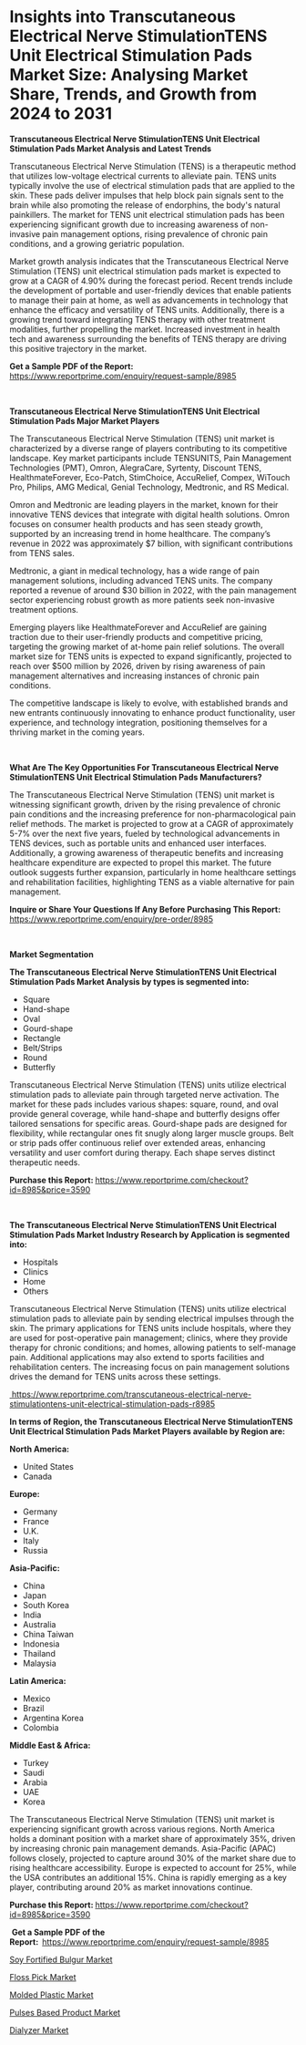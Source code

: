 <p><h1>Insights into Transcutaneous Electrical Nerve StimulationTENS Unit Electrical Stimulation Pads Market Size: Analysing Market Share, Trends, and Growth from 2024 to 2031</h1></p><p><strong>Transcutaneous Electrical Nerve StimulationTENS Unit Electrical Stimulation Pads Market Analysis and Latest Trends</strong></p>
<p><p>Transcutaneous Electrical Nerve Stimulation (TENS) is a therapeutic method that utilizes low-voltage electrical currents to alleviate pain. TENS units typically involve the use of electrical stimulation pads that are applied to the skin. These pads deliver impulses that help block pain signals sent to the brain while also promoting the release of endorphins, the body's natural painkillers. The market for TENS unit electrical stimulation pads has been experiencing significant growth due to increasing awareness of non-invasive pain management options, rising prevalence of chronic pain conditions, and a growing geriatric population.</p><p>Market growth analysis indicates that the Transcutaneous Electrical Nerve Stimulation (TENS) unit electrical stimulation pads market is expected to grow at a CAGR of 4.90% during the forecast period. Recent trends include the development of portable and user-friendly devices that enable patients to manage their pain at home, as well as advancements in technology that enhance the efficacy and versatility of TENS units. Additionally, there is a growing trend toward integrating TENS therapy with other treatment modalities, further propelling the market. Increased investment in health tech and awareness surrounding the benefits of TENS therapy are driving this positive trajectory in the market.</p></p>
<p><strong>Get a Sample PDF of the Report:&nbsp;</strong> <a href="https://www.reportprime.com/enquiry/request-sample/8985?utm_campaign=34&utm_medium=2&utm_source=Github&utm_content=ia&utm_term=10102024&utm_id=transcutaneous-electrical-nerve-stimulationtens-unit-electrical-stimulation-pads">https://www.reportprime.com/enquiry/request-sample/8985</a></p>
<p>&nbsp;</p>
<p><strong>Transcutaneous Electrical Nerve StimulationTENS Unit Electrical Stimulation Pads Major Market Players</strong></p>
<p><p>The Transcutaneous Electrical Nerve Stimulation (TENS) unit market is characterized by a diverse range of players contributing to its competitive landscape. Key market participants include TENSUNITS, Pain Management Technologies (PMT), Omron, AlegraCare, Syrtenty, Discount TENS, HealthmateForever, Eco-Patch, StimChoice, AccuRelief, Compex, WiTouch Pro, Philips, AMG Medical, Genial Technology, Medtronic, and RS Medical. </p><p>Omron and Medtronic are leading players in the market, known for their innovative TENS devices that integrate with digital health solutions. Omron focuses on consumer health products and has seen steady growth, supported by an increasing trend in home healthcare. The company’s revenue in 2022 was approximately $7 billion, with significant contributions from TENS sales.</p><p>Medtronic, a giant in medical technology, has a wide range of pain management solutions, including advanced TENS units. The company reported a revenue of around $30 billion in 2022, with the pain management sector experiencing robust growth as more patients seek non-invasive treatment options. </p><p>Emerging players like HealthmateForever and AccuRelief are gaining traction due to their user-friendly products and competitive pricing, targeting the growing market of at-home pain relief solutions. The overall market size for TENS units is expected to expand significantly, projected to reach over $500 million by 2026, driven by rising awareness of pain management alternatives and increasing instances of chronic pain conditions.</p><p>The competitive landscape is likely to evolve, with established brands and new entrants continuously innovating to enhance product functionality, user experience, and technology integration, positioning themselves for a thriving market in the coming years.</p></p>
<p>&nbsp;</p>
<p><strong>What Are The Key Opportunities For Transcutaneous Electrical Nerve StimulationTENS Unit Electrical Stimulation Pads Manufacturers?</strong></p>
<p><p>The Transcutaneous Electrical Nerve Stimulation (TENS) unit market is witnessing significant growth, driven by the rising prevalence of chronic pain conditions and the increasing preference for non-pharmacological pain relief methods. The market is projected to grow at a CAGR of approximately 5-7% over the next five years, fueled by technological advancements in TENS devices, such as portable units and enhanced user interfaces. Additionally, a growing awareness of therapeutic benefits and increasing healthcare expenditure are expected to propel this market. The future outlook suggests further expansion, particularly in home healthcare settings and rehabilitation facilities, highlighting TENS as a viable alternative for pain management.</p></p>
<p><strong>Inquire or Share Your Questions If Any Before Purchasing This Report:</strong> <a href="https://www.reportprime.com/enquiry/pre-order/8985?utm_campaign=34&utm_medium=2&utm_source=Github&utm_content=ia&utm_term=10102024&utm_id=transcutaneous-electrical-nerve-stimulationtens-unit-electrical-stimulation-pads">https://www.reportprime.com/enquiry/pre-order/8985</a></p>
<p>&nbsp;</p>
<p><strong>Market Segmentation</strong></p>
<p><strong>The Transcutaneous Electrical Nerve StimulationTENS Unit Electrical Stimulation Pads Market Analysis by types is segmented into:</strong></p>
<p><ul><li>Square</li><li>Hand-shape</li><li>Oval</li><li>Gourd-shape</li><li>Rectangle</li><li>Belt/Strips</li><li>Round</li><li>Butterfly</li></ul></p>
<p><p>Transcutaneous Electrical Nerve Stimulation (TENS) units utilize electrical stimulation pads to alleviate pain through targeted nerve activation. The market for these pads includes various shapes: square, round, and oval provide general coverage, while hand-shape and butterfly designs offer tailored sensations for specific areas. Gourd-shape pads are designed for flexibility, while rectangular ones fit snugly along larger muscle groups. Belt or strip pads offer continuous relief over extended areas, enhancing versatility and user comfort during therapy. Each shape serves distinct therapeutic needs.</p></p>
<p><strong>Purchase this Report:&nbsp;</strong><a href="https://www.reportprime.com/checkout?id=8985&price=3590&utm_campaign=34&utm_medium=2&utm_source=Github&utm_content=ia&utm_term=10102024&utm_id=transcutaneous-electrical-nerve-stimulationtens-unit-electrical-stimulation-pads">https://www.reportprime.com/checkout?id=8985&price=3590</a></p>
<p>&nbsp;</p>
<p><strong>The Transcutaneous Electrical Nerve StimulationTENS Unit Electrical Stimulation Pads Market Industry Research by Application is segmented into:</strong></p>
<p><ul><li>Hospitals</li><li>Clinics</li><li>Home</li><li>Others</li></ul></p>
<p><p>Transcutaneous Electrical Nerve Stimulation (TENS) units utilize electrical stimulation pads to alleviate pain by sending electrical impulses through the skin. The primary applications for TENS units include hospitals, where they are used for post-operative pain management; clinics, where they provide therapy for chronic conditions; and homes, allowing patients to self-manage pain. Additional applications may also extend to sports facilities and rehabilitation centers. The increasing focus on pain management solutions drives the demand for TENS units across these settings.</p></p>
<p><a href="https://www.reportprime.com/transcutaneous-electrical-nerve-stimulationtens-unit-electrical-stimulation-pads-r8985?utm_campaign=34&utm_medium=2&utm_source=Github&utm_content=ia&utm_term=10102024&utm_id=transcutaneous-electrical-nerve-stimulationtens-unit-electrical-stimulation-pads">&nbsp;https://www.reportprime.com/transcutaneous-electrical-nerve-stimulationtens-unit-electrical-stimulation-pads-r8985</a></p>
<p><strong>In terms of Region, the Transcutaneous Electrical Nerve StimulationTENS Unit Electrical Stimulation Pads Market Players available by Region are:</strong></p>
<p>
    <p> <strong> North America: </strong>
        <ul>
            <li>United States</li>
            <li>Canada</li>
        </ul>
        </p> 
    <p> <strong> Europe: </strong>
        <ul>
            <li>Germany</li>
            <li>France</li>
            <li>U.K.</li>
            <li>Italy</li>
            <li>Russia</li>
        </ul>
        </p> 
    <p> <strong> Asia-Pacific: </strong>
        <ul>
            <li>China</li>
            <li>Japan</li>
            <li>South Korea</li>
            <li>India</li>
            <li>Australia</li>
            <li>China Taiwan</li>
            <li>Indonesia</li>
            <li>Thailand</li>
            <li>Malaysia</li>
        </ul>
        </p> 
    <p> <strong> Latin America: </strong>
        <ul>
            <li>Mexico</li>
            <li>Brazil</li>
            <li>Argentina Korea</li>
            <li>Colombia</li>
        </ul>
        </p> 
    <p> <strong> Middle East & Africa: </strong>
        <ul>
            <li>Turkey</li>
            <li>Saudi</li>
            <li>Arabia</li>
            <li>UAE</li>
            <li>Korea</li>
        </ul>
    </p>
    </p>
<p><p>The Transcutaneous Electrical Nerve Stimulation (TENS) unit market is experiencing significant growth across various regions. North America holds a dominant position with a market share of approximately 35%, driven by increasing chronic pain management demands. Asia-Pacific (APAC) follows closely, projected to capture around 30% of the market share due to rising healthcare accessibility. Europe is expected to account for 25%, while the USA contributes an additional 15%. China is rapidly emerging as a key player, contributing around 20% as market innovations continue.</p></p>
<p><strong>Purchase this Report: </strong><a href="https://www.reportprime.com/checkout?id=8985&price=3590&utm_campaign=34&utm_medium=2&utm_source=Github&utm_content=ia&utm_term=10102024&utm_id=transcutaneous-electrical-nerve-stimulationtens-unit-electrical-stimulation-pads">https://www.reportprime.com/checkout?id=8985&price=3590</a></p>
<p>&nbsp;<strong>Get a Sample PDF of the Report:&nbsp;&nbsp;</strong><a href="https://www.reportprime.com/enquiry/request-sample/8985?utm_campaign=34&utm_medium=2&utm_source=Github&utm_content=ia&utm_term=10102024&utm_id=transcutaneous-electrical-nerve-stimulationtens-unit-electrical-stimulation-pads">https://www.reportprime.com/enquiry/request-sample/8985</a></p>
<p><strong></strong></p>
<p><p><a href="https://issuu.com/reportprime-2/docs/soy-fortified-bulgur-market-size-20_0a8a4941fa7183?utm_campaign=34&utm_medium=2&utm_source=Github&utm_content=ia&utm_term=10102024&utm_id=transcutaneous-electrical-nerve-stimulationtens-unit-electrical-stimulation-pads">Soy Fortified Bulgur Market</a></p><p><a href="https://github.com/guneycigdem35/Market-Research-Report-List-5/blob/main/floss-pick-market.md?utm_campaign=34&utm_medium=2&utm_source=Github&utm_content=ia&utm_term=10102024&utm_id=transcutaneous-electrical-nerve-stimulationtens-unit-electrical-stimulation-pads">Floss Pick Market</a></p><p><a href="https://www.linkedin.com/pulse/molded-plastic-market-size-segmentation-trends-growth-analysis-4mz6e?utm_campaign=34&utm_medium=2&utm_source=Github&utm_content=ia&utm_term=10102024&utm_id=transcutaneous-electrical-nerve-stimulationtens-unit-electrical-stimulation-pads">Molded Plastic Market</a></p><p><a href="https://issuu.com/reportprime-2/docs/pulses-based-product-market-size-20_a328ee7b1f58ab?utm_campaign=34&utm_medium=2&utm_source=Github&utm_content=ia&utm_term=10102024&utm_id=transcutaneous-electrical-nerve-stimulationtens-unit-electrical-stimulation-pads">Pulses Based Product Market</a></p><p><a href="https://github.com/AshikRahman991/Market-Research-Report-List-1/blob/main/dialyzer-market.md?utm_campaign=34&utm_medium=2&utm_source=Github&utm_content=ia&utm_term=10102024&utm_id=transcutaneous-electrical-nerve-stimulationtens-unit-electrical-stimulation-pads">Dialyzer Market</a></p></p>